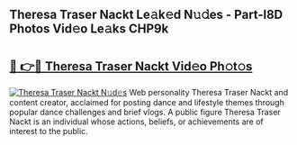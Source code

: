 ## Theresa Traser Nackt Le𝚊k𝚎d N𝚞𝚍es - Part-l8D Photos Vid𝚎o Le𝚊ks CHP9k

# <h2><a href="http://fb7vu0.evod.top/?m=Theresa+Traser+Nackt">🔗 👉🔴 Theresa Traser Nackt Vid𝚎o Ph𝚘t𝚘s</a></h2>

[![Theresa Traser Nackt N𝚞d𝚎s](https://i.imgur.com/8V9OHl7.gif)](http://fb7vu0.evod.top/?m=Theresa+Traser+Nackt)
Web personality Theresa Traser Nackt and content creator, acclaimed for posting dance and lifestyle themes through popular dance challenges and brief vlogs. A public figure Theresa Traser Nackt is an individual whose actions, beliefs, or achievements are of interest to the public. 
